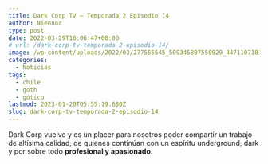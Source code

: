 ```yaml
---
title: Dark Corp TV – Temporada 2 Episodio 14
author: Niennor
type: post
date: 2022-03-29T16:06:47+00:00
# url: /dark-corp-tv-temporada-2-episodio-14/
image: /wp-content/uploads/2022/03/277555545_509345807550929_4471107181600591093_n.jpg
categories:
  - Noticias
tags:
  - chile
  - goth
  - gótico
lastmod: 2023-01-20T05:55:19.680Z
slug: dark-corp-tv-temporada-2-episodio-14
---
```

 

Dark Corp vuelve y es un placer para nosotros poder compartir un trabajo de altísima calidad, de quienes continúan con un espíritu underground, dark y por sobre todo **profesional y apasionado**.<figure class="wp-block-embed is-type-video is-provider-youtube wp-block-embed-youtube wp-embed-aspect-16-9 wp-has-aspect-ratio">

<div class="wp-block-embed__wrapper">
</div></figure>
